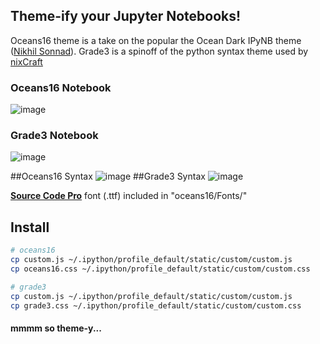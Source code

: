 ## Theme-ify your Jupyter Notebooks!


Oceans16 theme is a take on the popular the Ocean Dark IPyNB theme ([Nikhil Sonnad](https://github.com/nsonnad/base16-ipython-notebook)).
Grade3 is a spinoff of the python syntax theme used by [nixCraft](http://www.cyberciti.biz/faq/python-sleep-command-syntax-example/)

### Oceans16 Notebook
![image](https://github.com/dunovank/oceans16-ipynb/raw/master/Screens/oceans16_nb.png)
### Grade3 Notebook
![image](https://github.com/dunovank/oceans16-ipynb/raw/master/Screens/grade3_nb.png)

##Oceans16 Syntax
![image](https://github.com/dunovank/oceans16-ipynb/raw/master/Screens/oceans16.png)
##Grade3 Syntax
![image](https://github.com/dunovank/oceans16-ipynb/raw/master/Screens/grade3.png)

[__Source Code Pro__](https://github.com/adobe/Source-Code-Pro) font (.ttf) included in "oceans16/Fonts/"

## Install
```sh
# oceans16
cp custom.js ~/.ipython/profile_default/static/custom/custom.js
cp oceans16.css ~/.ipython/profile_default/static/custom/custom.css

# grade3
cp custom.js ~/.ipython/profile_default/static/custom/custom.js
cp grade3.css ~/.ipython/profile_default/static/custom/custom.css
```
#### mmmm so theme-y...
